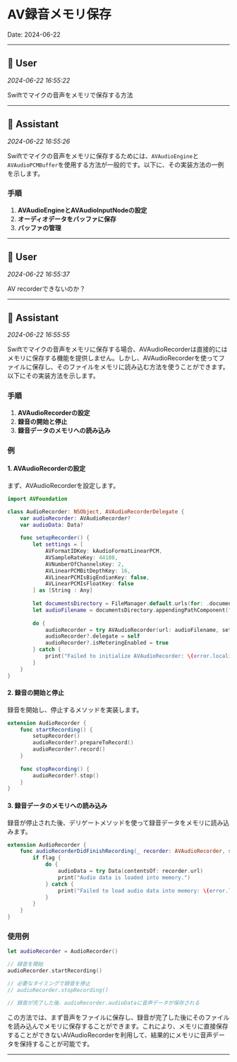 # AV録音メモリ保存

Date: 2024-06-22

---

## 👤 User
*2024-06-22 16:55:22*

Swiftでマイクの音声をメモリで保存する方法

---

## 🤖 Assistant
*2024-06-22 16:55:26*

Swiftでマイクの音声をメモリに保存するためには、`AVAudioEngine`と`AVAudioPCMBuffer`を使用する方法が一般的です。以下に、その実装方法の一例を示します。

### 手順

1. **AVAudioEngineとAVAudioInputNodeの設定**
2. **オーディオデータをバッファに保存**
3. **バッファの管理**

---

## 👤 User
*2024-06-22 16:55:37*

AV recorderできないのか？

---

## 🤖 Assistant
*2024-06-22 16:55:55*

Swiftでマイクの音声をメモリに保存する場合、AVAudioRecorderは直接的にはメモリに保存する機能を提供しません。しかし、AVAudioRecorderを使ってファイルに保存し、そのファイルをメモリに読み込む方法を使うことができます。以下にその実装方法を示します。

### 手順

1. **AVAudioRecorderの設定**
2. **録音の開始と停止**
3. **録音データのメモリへの読み込み**

### 例

#### 1. AVAudioRecorderの設定

まず、AVAudioRecorderを設定します。

```swift
import AVFoundation

class AudioRecorder: NSObject, AVAudioRecorderDelegate {
    var audioRecorder: AVAudioRecorder?
    var audioData: Data?
    
    func setupRecorder() {
        let settings = [
            AVFormatIDKey: kAudioFormatLinearPCM,
            AVSampleRateKey: 44100,
            AVNumberOfChannelsKey: 2,
            AVLinearPCMBitDepthKey: 16,
            AVLinearPCMIsBigEndianKey: false,
            AVLinearPCMIsFloatKey: false
        ] as [String : Any]
        
        let documentsDirectory = FileManager.default.urls(for: .documentDirectory, in: .userDomainMask)[0]
        let audioFilename = documentsDirectory.appendingPathComponent("recording.wav")
        
        do {
            audioRecorder = try AVAudioRecorder(url: audioFilename, settings: settings)
            audioRecorder?.delegate = self
            audioRecorder?.isMeteringEnabled = true
        } catch {
            print("Failed to initialize AVAudioRecorder: \(error.localizedDescription)")
        }
    }
}
```

#### 2. 録音の開始と停止

録音を開始し、停止するメソッドを実装します。

```swift
extension AudioRecorder {
    func startRecording() {
        setupRecorder()
        audioRecorder?.prepareToRecord()
        audioRecorder?.record()
    }
    
    func stopRecording() {
        audioRecorder?.stop()
    }
}
```

#### 3. 録音データのメモリへの読み込み

録音が停止された後、デリゲートメソッドを使って録音データをメモリに読み込みます。

```swift
extension AudioRecorder {
    func audioRecorderDidFinishRecording(_ recorder: AVAudioRecorder, successfully flag: Bool) {
        if flag {
            do {
                audioData = try Data(contentsOf: recorder.url)
                print("Audio data is loaded into memory.")
            } catch {
                print("Failed to load audio data into memory: \(error.localizedDescription)")
            }
        }
    }
}
```

### 使用例

```swift
let audioRecorder = AudioRecorder()

// 録音を開始
audioRecorder.startRecording()

// 必要なタイミングで録音を停止
// audioRecorder.stopRecording()

// 録音が完了した後、audioRecorder.audioDataに音声データが保存される
```

この方法では、まず音声をファイルに保存し、録音が完了した後にそのファイルを読み込んでメモリに保存することができます。これにより、メモリに直接保存することができないAVAudioRecorderを利用して、結果的にメモリに音声データを保持することが可能です。

---
